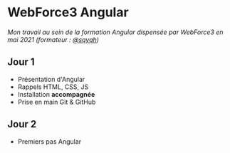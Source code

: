 # WebForce3 Angular
*Mon travail au sein de la formation Angular dispensée par WebForce3 en mai 2021 (formateur : [@sqyqh](https://github.com/sqyqh))*

## Jour 1
- Présentation d'Angular
- Rappels HTML, CSS, JS
- Installation **accompagnée**
- Prise en main Git & GitHub

## Jour 2
- Premiers pas Angular